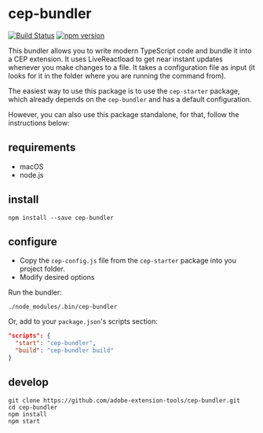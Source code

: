 # cep-bundler

[![Build Status](https://aedtci.mtmograph.com/api/badges/adobe-extension-tools/cep-bundler/status.svg)](https://aedtci.mtmograph.com/adobe-extension-tools/cep-bundler)
[![npm version](https://badge.fury.io/js/cep-bundler.svg)](https://www.npmjs.com/cep-bundler)

This bundler allows you to write modern TypeScript code and bundle it into a CEP extension.
It uses LiveReactload to get near instant updates whenever you make changes to a file.
It takes a configuration file as input (it looks for it in the folder where you are running the command from).

The easiest way to use this package is to use the `cep-starter` package, which already depends on the `cep-bundler` and has a default configuration.

However, you can also use this package standalone, for that, follow the instructions below:

## requirements

- macOS
- node.js

## install

```shell
npm install --save cep-bundler
```

## configure

- Copy the `cep-config.js` file from the `cep-starter` package into you project folder.
- Modify desired options

Run the bundler:
```shell
./node_modules/.bin/cep-bundler
```

Or, add to your `package.json`'s scripts section:

```json
"scripts": {
  "start": "cep-bundler",
  "build": "cep-bundler build"
}
```

## develop

```shell
git clone https://github.com/adobe-extension-tools/cep-bundler.git
cd cep-bundler
npm install
npm start
```